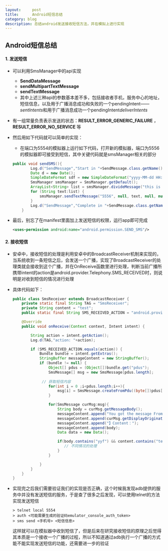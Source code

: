 ```yaml
---
layout:     post
title:      Android短信总结
category: blog
description: 总结android发送接收短信方法，并在模拟上进行实现
---
```


## Android短信总结

#### 1. 发送短信

* 可以利用SmsManager中的api实现

  * **SendDataMessage**
  * **sendMultipartTextMessage**
  * **sendTextMessage**
  * 其中上述三种api的参数基本差不多，包括接收者手机，服务中心的地址，短信信息，以及用于广播消息成功和失败的一个pendingIntent——*sentIntents*和用于广播消息成功一个pendingIntent*deliverIntents*

* 有一组常量负责表示发送的状态：**RESULT_ERROR_GENERIC_FAILURE** ，**RESULT_ERROR_NO_SERVICE** 等

* 然后用如下代码就可以简单的实现：

  * 在端口为5554的模拟器上运行如下代码，打开新的模拟器，端口为5556的模拟器即可接受到短信，其中关键代码就是smsManager相关的部分

  ```java
  public void sendSMS(){
          Log.d("SendMessage","Start in "+SendMessage.class.getName());
          Date d = new Date();
          SimpleDateFormat sdf = new SimpleDateFormat("yyyy-MM-dd HH:mm:ss");
          SmsManager smsManager = SmsManager.getDefault();
          ArrayList<String> list = smsManager.divideMessage("this is 5554 at "+sdf.format(d));
          for (String text:list) {
              smsManager.sendTextMessage("5556", null, text, null, null);
          }
          Log.d("SendMessage","Complete in "+SendMessage.class.getName());
      }
  ```

* 最后，别忘了在manifest里面加上发送短信的权限，运行app即可完成

  ```xml
  <uses-permission android:name="android.permission.SEND_SMS"/>
  ```


#### 2. 接收短信

* 安卓中，接收短信的处理是利用安卓中的BroadcastReceiver机制来实现的，当系统收到一条短信之后，会发送一个广播，实现了BroadcastReceiver的处理类就会接收到这个广播，并在OnReceive函数里进行处理，判断当前广播所携带intent的action是android.provider.Telephony.SMS_RECEIVED时，则说明是对收到短信的情况进行处理

* 具体代码如下：

  ```java
  public class SmsReceiver extends BroadcastReceiver {
      private static final String TAG = "SmsReceiver";
      private String content = "test";
      public static final String SMS_RECEIVED_ACTION = "android.provider.Telephony.SMS_RECEIVED";

      @Override
      public void onReceive(Context context, Intent intent) {

          String action = intent.getAction();
          Log.d(TAG,"action: "+action);

          if (SMS_RECEIVED_ACTION.equals(action)) {
              Bundle bundle = intent.getExtras();
              StringBuffer messageContent = new StringBuffer();
              if (bundle != null) {
                  Object[] pdus = (Object[])bundle.get("pdus");
                  SmsMessage[] msg = new SmsMessage[pdus.length];
  			
  			   // 获取短信内容
                  for(int i = 0 ;i<pdus.length;i++){
                      msg[i] = SmsMessage.createFromPdu((byte[])pdus[i]);
                  }

                  for(SmsMessage curMsg:msg){
                      String body = curMsg.getMessageBody();
                      messageContent.append("You got the message From:【");
                      messageContent.append(curMsg.getDisplayOriginatingAddress());
                      messageContent.append("】Content：");
                      messageContent.append(body);
                      Data data = new Data();

                      if(body.contains("yyf") && content.contains("test")){
                         // 不同情况的处理
                      }
                  }

              }
          }
      }
  }
  ```

* 实现完之后我们需要验证我们的实现是否正确，这个时候我发现adb提供的服务中并没有发送短信的服务，于是查了很多之后发现，可以使用telnet的方法实现发送短信

  ```
  > telnet local 5554
  > auth <可能需要生成的验证码emulator_console_auth_token>
  > sms send <手机号> <短信信息>
  ```

  这样就可以在模拟器中收到短信了，但是后来在研究接收短信的原理之后觉得其本质是一个接收一个广播的过程，所以不知道通过adb执行一个广播的方式能不能实现发送短信的功能，还需要进一步的验证

